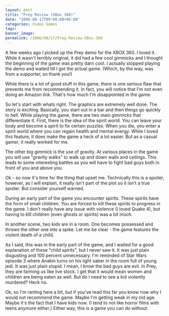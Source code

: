 ```yaml
---
layout: post
title: "Prey Review (XBox 360)"
date: "2006-08-17T09:08:00+06:00"
categories: Video Games 
tags: 
banner_image: 
permalink: /2006/08/17/Prey-Review-XBox-360
---
```


A few weeks ago I picked up the Prey demo for the XBOX 360. I loved it. While it wasn't terribly original, it did had a few cool gimmicks and I thought the beginning of the game was pretty darn cool. I actually stopped playing the demo and waited till I got the actual game. (Which, by the way, was from a supporter, so thank you!)
<!--more-->
While there is a lot of good stuff in this game, there is one serious flaw that prevents me from recommending it. In fact, you will notice that I'm not even doing an Amazon link. That's how much I'm disappointed in the game.

So let's start with whats right. The graphics are extremely well done. The story is exciting. Basically, you start out in a bar and then things go quickly to hell. While playing the game, there are two main gimmicks that differentiate it. First, there is the idea of the spirit world. You can leave your body and become a spirit to fix certain puzzles. When you die, you enter a spirit world where you can regain health and mental energy. While I loved this feature, it does make the game a heck of a lot easier. But as a casual gamer, it really worked for me.

The other big gimmick is the use of gravity. At various places in the game you will use "gravity walks" to walk up and down walls and ceilings. This leads to some interesting battles as you will have to fight bad guys both in front of you and above you.

Ok - so now it's time for the thing that upset me. Technically this is a spoiler, however, as I will explain, it really isn't part of the plot so it isn't a true spoiler. But consider yourself warned.

During an early part of the game you encounter spirits. These spirits have the form of small children. You are forced to kill these spirits to progress in the game. I don't really have any issue with violence (I loved Quake 4), but having to kill children (even ghosts or spirits) was a bit much. 

In another scene, two kids are in a room. One becomes possessed and throws the other one into a spike. Let me be clear - the game features the violent death of a child. 

As I said, this was in the early part of the game, and I waited for a good explanation of these "child spirits", but I never saw it. It was just plain disgusting and 100 percent unnecessary. I'm reminded of Star Wars episode 3 where Anakin  turns on his light saber in the room full of young jedi. It was just plain stupid. I mean, I know the bad guys are evil. In Prey, they are farming us like live stock. I get that it would mean women and children are being eaten as well. But do I need to see a kid violently murdered? Heck no. 

Ok, so I'm ranting here a bit, but if you've read this far you know now why I would not recommend the game. Maybe I'm getting weak in my old age. Maybe it's the fact that I have kids now. (I tend to not like horror films with teens anymore either.) Either way, this is a game you can do without.